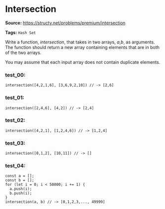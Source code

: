 # Intersection
**Source:** https://structy.net/problems/premium/intersection

**Tags:** `Hash Set` 

Write a function, *intersection*, that takes in two arrays, *a*,*b*, as arguments. The function should return a new array containing elements that are in both of the two arrays.

You may assume that each input array does not contain duplicate elements.

### test_00:

```
intersection([4,2,1,6], [3,6,9,2,10]) // -> [2,6]

```

### test_01:

```
intersection([2,4,6], [4,2]) // -> [2,4]

```

### test_02:

```
intersection([4,2,1], [1,2,4,6]) // -> [1,2,4]

```

### test_03:

```
intersection([0,1,2], [10,11]) // -> []

```

### test_04:

```
const a = [];
const b = [];
for (let i = 0; i < 50000; i += 1) {
  a.push(i);
  b.push(i);
}
intersection(a, b) // -> [0,1,2,3,..., 49999]

```
